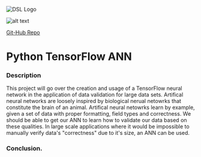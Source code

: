 ![DSL Logo][dsllogo]

![alt text][logo]

[Git-Hub Repo][gitlink]

# Python TensorFlow ANN


### Description
This project will go over the creation and usage of a TensorFlow neural network in the application of data validation for large data sets. Artifical neural networks are loosely inspired by biological nerual netowrks that constitute the brain of an animal. Artifical neural netowrks learn by example, given a set of data with proper formatting, field types and correctness. We should be able to get our ANN to learn how to validate our data based on these qualities. In large scale applications where it would be impossible to manually verify data's "correctness" due to it's size, an ANN can be used.

### Conclusion.
 
 
 









<!--- Please use reference style images so that it is easier to update pictures later --->

[dsllogo]: dsl_logo.png
[gitlink]: https://github.com/KeenanBrab/Keenan-Brab-DSL-Project
[logo]: https://www.kdnuggets.com/wp-content/uploads/tensorflow-white-2.jpg "Data Warehousing"
